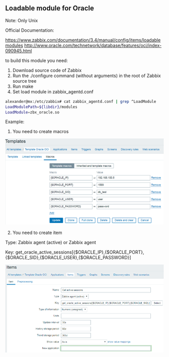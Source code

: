 ## Loadable module for Oracle

Note: Only Unix

Official Documentation: 

https://www.zabbix.com/documentation/3.4/manual/config/items/loadablemodules
http://www.oracle.com/technetwork/database/features/oci/index-090945.html

to build this module you need:

1) Download source code of Zabbix
2) Run the ./configure command (without arguments) in the root of Zabbix source tree
3) Run make
4) Set load module in zabbix_agentd.conf

```bash
alexander@mx:/etc/zabbix# cat zabbix_agentd.conf | grep ^LoadModule
LoadModulePath=${libdir}/modules
LoadModule=zbx_oracle.so
```

Example:

1) You need to create macros

![example_1](https://github.com/alexander-nesterov/zabbix_module_oracle/blob/dev/scr/macros.PNG?raw=true)

2) You need to create item

Type: Zabbix agent (active) or Zabbix agent

Key: get_oracle_active_sessions[{$ORACLE_IP},{$ORACLE_PORT},{$ORACLE_SID},{$ORACLE_USER},{$ORACLE_PASSWORD}]

![example_2](https://github.com/alexander-nesterov/zabbix_module_oracle/blob/dev/scr/item.PNG?raw=true)





